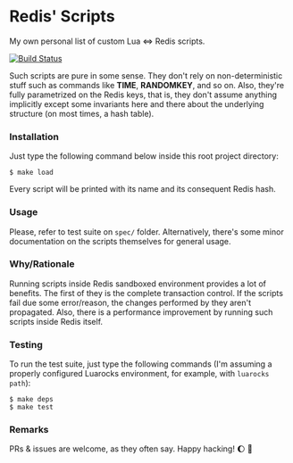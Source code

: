 # Redis' Scripts

My own personal list of custom Lua <=> Redis scripts.

[![Build Status](https://travis-ci.org/marcoonroad/redis-scripts.svg?branch=master)](https://travis-ci.org/marcoonroad/redis-scripts)

Such scripts are pure in some sense. They don't rely on non-deterministic stuff
such as commands like **TIME**, **RANDOMKEY**, and so on. Also, they're fully
parametrized on the Redis keys, that is, they don't assume anything implicitly
except some invariants here and there about the underlying structure (on most
times, a hash table).

### Installation

Just type the following command below inside this root project directory:

```shell
$ make load
```

Every script will be printed with its name and its consequent Redis hash.

### Usage

Please, refer to test suite on `spec/` folder. Alternatively, there's some
minor documentation on the scripts themselves for general usage.

### Why/Rationale

Running scripts inside Redis sandboxed environment provides a lot of benefits.
The first of they is the complete transaction control. If the scripts fail due
some error/reason, the changes performed by they aren't propagated. Also, there
is a performance improvement by running such scripts inside Redis itself.

### Testing

To run the test suite, just type the following commands (I'm assuming a
properly configured Luarocks environment, for example, with `luarocks path`):

```shell
$ make deps
$ make test
```

### Remarks

PRs & issues are welcome, as they often say. Happy hacking! :moon: :tada:
